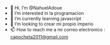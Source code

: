 - 👋 Hi, I’m @NahuelAdoue
- 👀 I’m interested in  la programacion
- 🌱 I’m currently learning javascript
- 💞️ I’m looking to crear mi propio imperio
- 📫 How to reach me a mi correo electronico : capocheta2011@gmail.com

<!---
NahuelAdoue/NahuelAdoue is a ✨ special ✨ repository because its `README.md` (this file) appears on your GitHub profile.
You can click the Preview link to take a look at your changes.
--->
